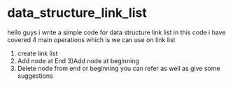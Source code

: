 # data_structure_link_list
hello guys i write a simple code for data structure link list in this code i have covered 4 main operations which is we can use on link list 
1) create link list 
2) Add node at End
3)Add node at beginning
4) Delete node from end or beginning
you can refer as well as give some suggestions 
